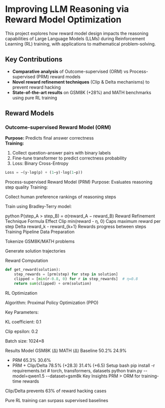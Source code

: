 # Improving LLM Reasoning via Reward Model Optimization

This project explores how reward model design impacts the reasoning capabilities of Large Language Models (LLMs) during Reinforcement Learning (RL) training, with applications to mathematical problem-solving.

## Key Contributions
- **Comparative analysis** of Outcome-supervised (ORM) vs Process-supervised (PRM) reward models
- **Novel reward refinement techniques** (Clip & Delta mechanisms) to prevent reward hacking
- **State-of-the-art results** on GSM8K (+28%) and MATH benchmarks using pure RL training

## Reward Models
### Outcome-supervised Reward Model (ORM)
**Purpose:** Predicts final answer correctness  
**Training:**
1. Collect question-answer pairs with binary labels
2. Fine-tune transformer to predict correctness probability  
3. Loss: Binary Cross-Entropy  
```python
Loss = −(y·log(p) + (1−y)·log(1−p))
```
Process-supervised Reward Model (PRM)
Purpose: Evaluates reasoning step quality
Training:

Collect human preference rankings of reasoning steps

Train using Bradley-Terry model:

python
P(step_A > step_B) = σ(reward_A − reward_B)
Reward Refinement
Technique	Formula	Effect
Clip	min(reward - η, 0)	Caps maximum reward per step
Delta	reward_k - reward_{k+1}	Rewards progress between steps
Training Pipeline
Data Preparation

Tokenize GSM8K/MATH problems

Generate solution trajectories

Reward Computation

```python
def get_reward(solution):
    step_rewards = [prm(step) for step in solution]
    clipped = [min(r-0.8, 0) for r in step_rewards]  # η=0.8
    return sum(clipped) + orm(solution)
```
RL Optimization

Algorithm: Proximal Policy Optimization (PPO)

Key Parameters:

KL coefficient: 0.1

Clip epsilon: 0.2

Batch size: 1024×8

Results
Model	GSM8K (Δ)	MATH (Δ)
Baseline	50.2%	24.9%
+ PRM	65.3%	30.6%
+ PRM + Clip/Delta	78.5% (+28.3)	31.4% (+6.5)
Setup
bash
pip install -r requirements.txt  # torch, transformers, datasets
python train.py --model=qwen1.5 --dataset=gsm8k
Key Insights
PRM > ORM for training-time rewards

Clip/Delta prevents 63% of reward hacking cases

Pure RL training can surpass supervised baselines
